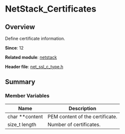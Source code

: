 # NetStack_Certificates

## Overview

Define certificate information.

**Since**: 12

**Related module**: [netstack](capi-netstack.md)

**Header file**: [net_ssl_c_type.h](capi-net-ssl-c-type-h.md)

## Summary

### Member Variables

| Name| Description|
| -- | -- |
| char **content | PEM content of the certificate.|
| size_t length | Number of certificates.|
